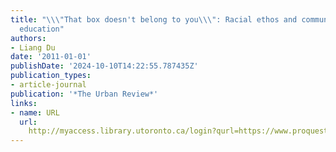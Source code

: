 ```yaml
---
title: "\\\"That box doesn't belong to you\\\": Racial ethos and community-based ethnic
  education"
authors:
- Liang Du
date: '2011-01-01'
publishDate: '2024-10-10T14:22:55.787435Z'
publication_types:
- article-journal
publication: '*The Urban Review*'
links:
- name: URL
  url: 
    http://myaccess.library.utoronto.ca/login?qurl=https://www.proquest.com/docview/1013492570?accountid=14771&bdid=38384&_bd=790%2BqbQXhig5nljyeHMqzOBk9Ic%3D
---
```


